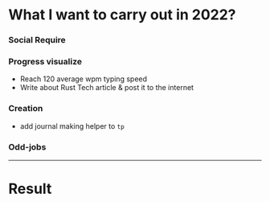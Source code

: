 # What I want to carry out in 2022?

### Social Require


### Progress visualize

- Reach 120 average wpm typing speed
- Write about Rust Tech article & post it to the internet

### Creation

- add journal making helper to `tp`

### Odd-jobs

---

# Result

